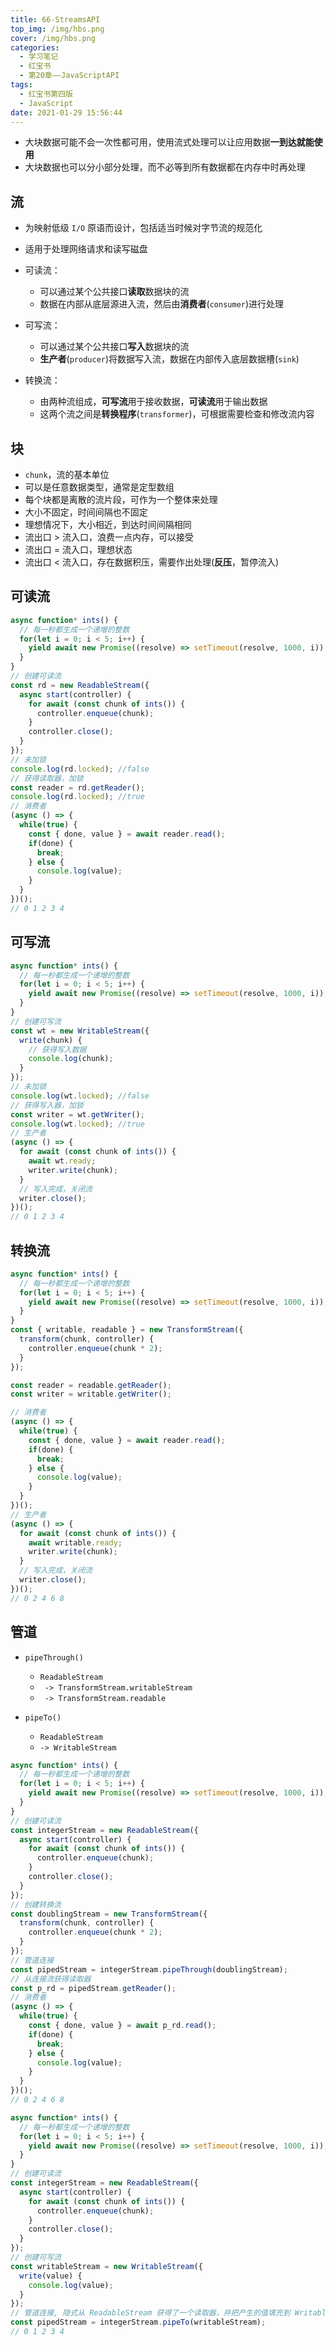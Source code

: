 ```yaml
---
title: 66-StreamsAPI
top_img: /img/hbs.png
cover: /img/hbs.png
categories:
  - 学习笔记
  - 红宝书
  - 第20章——JavaScriptAPI
tags:
  - 红宝书第四版
  - JavaScript
date: 2021-01-29 15:56:44
---
```


- 大块数据可能不会一次性都可用，使用流式处理可以让应用数据**一到达就能使用**
- 大块数据也可以分小部分处理，而不必等到所有数据都在内存中时再处理

## 流

- 为映射低级 `I/O` 原语而设计，包括适当时候对字节流的规范化
- 适用于处理网络请求和读写磁盘
- 可读流：
  - 可以通过某个公共接口**读取**数据块的流
  - 数据在内部从底层源进入流，然后由**消费者**(`consumer`)进行处理

- 可写流：
  - 可以通过某个公共接口**写入**数据块的流
  - **生产者**(`producer`)将数据写入流，数据在内部传入底层数据槽(`sink`)
- 转换流：
  - 由两种流组成，**可写流**用于接收数据，**可读流**用于输出数据
  - 这两个流之间是**转换程序**(`transformer`)，可根据需要检查和修改流内容

## 块

- `chunk`，流的基本单位
- 可以是任意数据类型，通常是定型数组
- 每个块都是离散的流片段，可作为一个整体来处理
- 大小不固定，时间间隔也不固定
- 理想情况下，大小相近，到达时间间隔相同
- 流出口 > 流入口，浪费一点内存，可以接受
- 流出口 = 流入口，理想状态
- 流出口 < 流入口，存在数据积压，需要作出处理(**反压**，暂停流入)

## 可读流

```js
async function* ints() {
  // 每一秒都生成一个递增的整数
  for(let i = 0; i < 5; i++) {
    yield await new Promise((resolve) => setTimeout(resolve, 1000, i));
  }
}
// 创建可读流
const rd = new ReadableStream({
  async start(controller) {
    for await (const chunk of ints()) {
      controller.enqueue(chunk);
    }
    controller.close();
  }
});
// 未加锁
console.log(rd.locked); //false
// 获得读取器，加锁
const reader = rd.getReader();
console.log(rd.locked); //true
// 消费者
(async () => {
  while(true) {
    const { done, value } = await reader.read();
    if(done) {
      break;
    } else {
      console.log(value); 
    }
  }
})();
// 0 1 2 3 4
```

## 可写流

```js
async function* ints() {
  // 每一秒都生成一个递增的整数
  for(let i = 0; i < 5; i++) {
    yield await new Promise((resolve) => setTimeout(resolve, 1000, i));
  }
}
// 创建可写流
const wt = new WritableStream({
  write(chunk) {
    // 获得写入数据
    console.log(chunk);
  }
});
// 未加锁
console.log(wt.locked); //false
// 获得写入器，加锁
const writer = wt.getWriter();
console.log(wt.locked); //true
// 生产者
(async () => {
  for await (const chunk of ints()) {
    await wt.ready;
    writer.write(chunk);
  }
  // 写入完成，关闭流
  writer.close();
})();
// 0 1 2 3 4
```

## 转换流

```js
async function* ints() {
  // 每一秒都生成一个递增的整数
  for(let i = 0; i < 5; i++) {
    yield await new Promise((resolve) => setTimeout(resolve, 1000, i));
  }
}
const { writable, readable } = new TransformStream({
  transform(chunk, controller) {
    controller.enqueue(chunk * 2);
  }
});

const reader = readable.getReader();
const writer = writable.getWriter();

// 消费者
(async () => {
  while(true) {
    const { done, value } = await reader.read();
    if(done) {
      break;
    } else {
      console.log(value); 
    }
  }
})();
// 生产者
(async () => {
  for await (const chunk of ints()) {
    await writable.ready;
    writer.write(chunk);
  }
  // 写入完成，关闭流
  writer.close();
})();
// 0 2 4 6 8
```

## 管道

- `pipeThrough()`
  -  `ReadableStream`
  - ` -> TransformStream.writableStream` 
  - ` -> TransformStream.readable`

- `pipeTo()`
  - `ReadableStream`
  - `-> WritableStream`

```js
async function* ints() {
  // 每一秒都生成一个递增的整数
  for(let i = 0; i < 5; i++) {
    yield await new Promise((resolve) => setTimeout(resolve, 1000, i));
  }
}
// 创建可读流
const integerStream = new ReadableStream({
  async start(controller) {
    for await (const chunk of ints()) {
      controller.enqueue(chunk);
    }
    controller.close();
  }
});
// 创建转换流
const doublingStream = new TransformStream({
  transform(chunk, controller) {
    controller.enqueue(chunk * 2);
  }
});
// 管道连接
const pipedStream = integerStream.pipeThrough(doublingStream);
// 从连接流获得读取器
const p_rd = pipedStream.getReader();
// 消费者
(async () => {
  while(true) {
    const { done, value } = await p_rd.read();
    if(done) {
      break;
    } else {
      console.log(value); 
    }
  }
})();
// 0 2 4 6 8
```

```js
async function* ints() {
  // 每一秒都生成一个递增的整数
  for(let i = 0; i < 5; i++) {
    yield await new Promise((resolve) => setTimeout(resolve, 1000, i));
  }
}
// 创建可读流
const integerStream = new ReadableStream({
  async start(controller) {
    for await (const chunk of ints()) {
      controller.enqueue(chunk);
    }
    controller.close();
  }
});
// 创建可写流
const writableStream = new WritableStream({
  write(value) {
    console.log(value);
  }
});
// 管道连接, 隐式从 ReadableStream 获得了一个读取器，并把产生的值填充到 WritableStream
const pipedStream = integerStream.pipeTo(writableStream);
// 0 1 2 3 4
```

